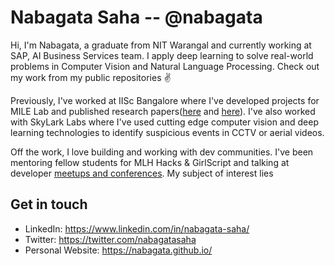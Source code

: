 # Nabagata Saha -- @nabagata

Hi, I'm Nabagata, a graduate from NIT Warangal and currently working at SAP, AI Business Services team. I apply deep learning to solve real-world problems in Computer Vision and Natural Language Processing. Check out my work from my public repositories ✌️

Previously, I've worked at IISc Bangalore where I've developed projects for MILE Lab and published research papers([here](https://arxiv.org/abs/1809.00961) and [here](https://arxiv.org/abs/1902.05411)). I've also worked with SkyLark Labs where I've used cutting edge computer vision and deep learning technologies to identify suspicious events in CCTV or aerial videos.

Off the work, I love building and working with dev communities. I've been mentoring fellow students for MLH Hacks & GirlScript and talking at developer [meetups and conferences](https://sites.google.com/udacity.com/bertelsmann-challenge/community/student-conference?authuser=0#h.p_ETRLRhvMrXLi). My subject of interest lies 

## Get in touch

* LinkedIn: https://www.linkedin.com/in/nabagata-saha/
* Twitter: https://twitter.com/nabagatasaha
* Personal Website: https://nabagata.github.io/

